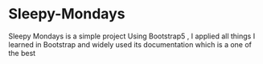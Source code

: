 # Sleepy-Mondays
Sleepy Mondays is a simple project Using Bootstrap5 , I applied all things I learned in Bootstrap and widely used its documentation which is a one of the best  
